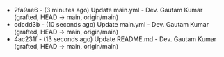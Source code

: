 * 2fa9ae6 - (3 minutes ago) Update main.yml - Dev. Gautam Kumar (grafted, HEAD -> main, origin/main)
* cdcdd3b - (10 seconds ago) Update main.yml - Dev. Gautam Kumar (grafted, HEAD -> main, origin/main)
* 4ac231f - (13 seconds ago) Update README.md - Dev. Gautam Kumar (grafted, HEAD -> main, origin/main)
